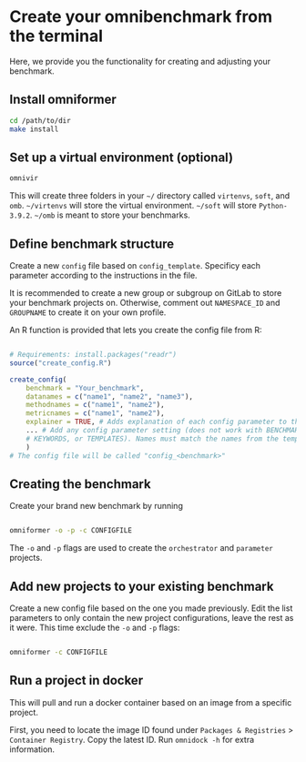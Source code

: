 # Create your omnibenchmark from the terminal


Here, we provide you the functionality for creating and adjusting your benchmark.

## Install omniformer

```sh
cd /path/to/dir
make install
```

## Set up a virtual environment (optional)

```sh
omnivir
```
This will create three folders in your `~/` directory called `virtenvs`, `soft`, and `omb`.
`~/virtenvs` will store the virtual environment.
`~/soft` will store `Python-3.9.2`.
`~/omb` is meant to store your benchmarks.

## Define benchmark structure

Create a new `config` file based on `config_template`.
Specificy each parameter according to the instructions in the file.

It is recommended to create a new group or subgroup on GitLab to store your benchmark projects on. Otherwise, comment out `NAMESPACE_ID` and `GROUPNAME` to create it on your own profile.

An R function is provided that lets you create the config file from R:

```r

# Requirements: install.packages("readr")
source("create_config.R")

create_config(
	benchmark = "Your_benchmark",
	datanames = c("name1", "name2", "name3"),
	methodnames = c("name1", "name2"),
	metricnames = c("name1", "name2"),
	explainer = TRUE, # Adds explanation of each config parameter to the buttom of the file
	... # Add any config parameter setting (does not work with BENCHMARK, REPONAMES,
	# KEYWORDS, or TEMPLATES). Names must match the names from the template.
	)
# The config file will be called "config_<benchmark>"

```

## Creating the benchmark

Create your brand new benchmark by running

```sh

omniformer -o -p -c CONFIGFILE

```

The `-o` and `-p` flags are used to create the `orchestrator` and `parameter` projects.


## Add new projects to your existing benchmark

Create a new config file based on the one you made previously. Edit the list parameters to only contain the new project configurations, leave the rest as it were. This time exclude the `-o` and `-p` flags:

```sh

omniformer -c CONFIGFILE

```


## Run a project in docker

This will pull and run a docker container based on an image from a specific project.

First, you need to locate the image ID found under `Packages & Registries` > `Container Registry`. Copy the latest ID. Run `omnidock -h` for extra information.




